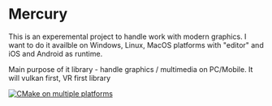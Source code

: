# Mercury

This is an experemental project to handle work with modern graphics.
I want to do it availble on Windows, Linux, MacOS platforms with "editor" and iOS and Android as runtime.

Main purpose of it library - handle graphics / multimedia on PC/Mobile.
It will vulkan first, VR first library

[![CMake on multiple platforms](https://github.com/holydel/Mercury/actions/workflows/cmake-multi-platform.yml/badge.svg?event=push)](https://github.com/holydel/Mercury/actions/workflows/cmake-multi-platform.yml)

